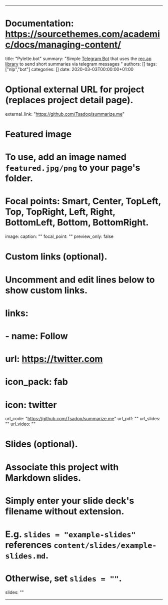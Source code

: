 ---

# Documentation: https://sourcethemes.com/academic/docs/managing-content/

title: "Pylette.bot"
summary: "Simple [Telegram Bot](t.me/SummarizeMe_bot) that uses the [rec.ap library](https://github.com/Tsadoq/rec.ap) to send short summaries via telegram messages "
authors: []
tags: ["nlp","bot"]
categories: []
date: 2020-03-03T00:00:00+01:00

# Optional external URL for project (replaces project detail page).
external_link: "https://github.com/Tsadoq/summarize.me"

# Featured image
# To use, add an image named `featured.jpg/png` to your page's folder.
# Focal points: Smart, Center, TopLeft, Top, TopRight, Left, Right, BottomLeft, Bottom, BottomRight.
image:
  caption: ""
  focal_point: ""
  preview_only: false

# Custom links (optional).
#   Uncomment and edit lines below to show custom links.
# links:
# - name: Follow
#   url: https://twitter.com
#   icon_pack: fab
#   icon: twitter

url_code: "https://github.com/Tsadoq/summarize.me"
url_pdf: ""
url_slides: ""
url_video: ""

# Slides (optional).
#   Associate this project with Markdown slides.
#   Simply enter your slide deck's filename without extension.
#   E.g. `slides = "example-slides"` references `content/slides/example-slides.md`.
#   Otherwise, set `slides = ""`.
slides: ""

---